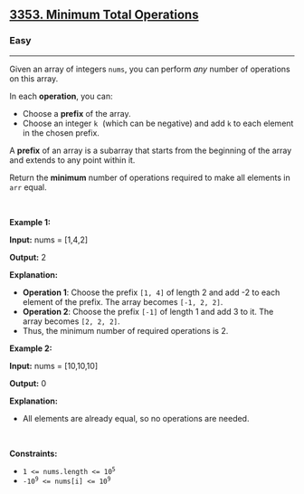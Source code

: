 <h2><a href="https://leetcode.com/problems/minimum-total-operations">3353. Minimum Total Operations</a></h2><h3>Easy</h3><hr><p>Given an array of integers <code><font face="monospace">nums</font></code>, you can perform <em>any</em> number of operations on this array.</p>

<p>In each <strong>operation</strong>, you can:</p>

<ul>
	<li>Choose a <strong>prefix</strong> of the array.</li>
	<li>Choose an integer <code><font face="monospace">k</font></code><font face="monospace"> </font>(which can be negative) and add <code><font face="monospace">k</font></code> to each element in the chosen prefix.</li>
</ul>

<p>A <strong>prefix</strong> of an array is a subarray that starts from the beginning of the array and extends to any point within it.</p>

<p>Return the <strong>minimum</strong> number of operations required to make all elements in <code>arr</code> equal.</p>

<p>&nbsp;</p>
<p><strong class="example">Example 1:</strong></p>

<div class="example-block">
<p><strong>Input:</strong> <span class="example-io">nums = [1,4,2]</span></p>

<p><strong>Output:</strong> <span class="example-io">2</span></p>

<p><strong>Explanation:</strong></p>

<ul>
	<li><strong>Operation 1</strong>: Choose the prefix <code>[1, 4]</code> of length 2 and add -2 to each element of the prefix. The array becomes <code>[-1, 2, 2]</code>.</li>
	<li><strong>Operation 2</strong>: Choose the prefix <code>[-1]</code> of length 1 and add 3 to it. The array becomes <code>[2, 2, 2]</code>.</li>
	<li>Thus, the minimum number of required operations is 2.</li>
</ul>
</div>

<p><strong class="example">Example 2:</strong></p>

<div class="example-block">
<p><strong>Input:</strong> <span class="example-io">nums = [10,10,10]</span></p>

<p><strong>Output:</strong> <span class="example-io">0</span></p>

<p><strong>Explanation:</strong></p>

<ul>
	<li>All elements are already equal, so no operations are needed.</li>
</ul>
</div>

<p>&nbsp;</p>
<p><strong>Constraints:</strong></p>

<ul>
	<li><code>1 &lt;= nums.length &lt;= 10<sup>5</sup></code></li>
	<li><code>-10<sup>9</sup> &lt;= nums[i] &lt;= 10<sup>9</sup></code></li>
</ul>
